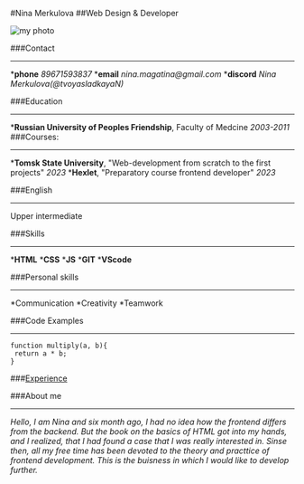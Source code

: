 #Nina Merkulova
##Web Design & Developer

![my photo](/rsschool-cv/img/IMG_7352.jpg "my photo")

###Contact
*******
*__phone__ _89671593837_
*__email__ _nina.magatina@gmail.com_
*__discord__ _Nina Merkulova(@tvoyasladkayaN)_

###Education
*******
*__Russian University of Peoples Friendship__, Faculty of Medcine _2003-2011_
###Courses:
*******
*__Tomsk State University__, "Web-development from scratch to the first projects" _2023_
*__Hexlet__, "Preparatory course frontend developer" _2023_

###English 
********
Upper intermediate

###Skills
********
*__HTML__
*__CSS__
*__JS__
*__GIT__
*__VScode__

###Personal skills
*********
*Communication
*Creativity
*Teamwork

###Code Examples
*********
```
function multiply(a, b){
 return a * b;
}
```
###[Experience](https://tvoyasladkayan.github.io/rsschool-cv/)

###About me
**********
_Hello, I am Nina and six month ago, I had no idea how the frontend differs from the backend. But the book on the basics of HTML got into my hands, and I realized, that I had found a case that I was really interested in. Sinse then, all my free time has been devoted to the theory and practtice of frontend development. This is the buisness in which I would like to develop further._